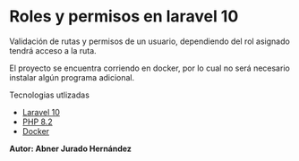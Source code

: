 <h1>Roles y permisos en laravel 10</h1>

<p>Validación de rutas y permisos de un usuario, dependiendo del rol asignado tendrá acceso a la ruta.</p>

<p>El proyecto se encuentra corriendo en docker, por lo cual no será necesario instalar algún programa adicional.</p>

<p>Tecnologias utlizadas</p>
<ul>
    <li><a href="https://laravel.com/docs/10.x/releases" target="_blank">Laravel 10</a></li>
    <li><a href="https://www.php.net/">PHP 8.2</a></li>
    <li><a href="https://docs.docker.com/desktop/install/linux-install/" target="_blank">Docker</a></li>
</ul>

<p><b>Autor:&nbsp;Abner Jurado Hernández</b></p>